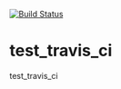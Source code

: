 [![Build Status](https://travis-ci.com/leoWuTmRobot/test_travis_ci.svg?branch=main)](https://travis-ci.com/leoWuTmRobot/test_travis_ci)
# test_travis_ci
test_travis_ci
